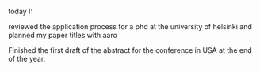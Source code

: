 today I:

reviewed the application process for a phd at the university of helsinki and planned my paper titles with aaro

Finished the first draft of the abstract for the conference in USA at the end of the year. 



